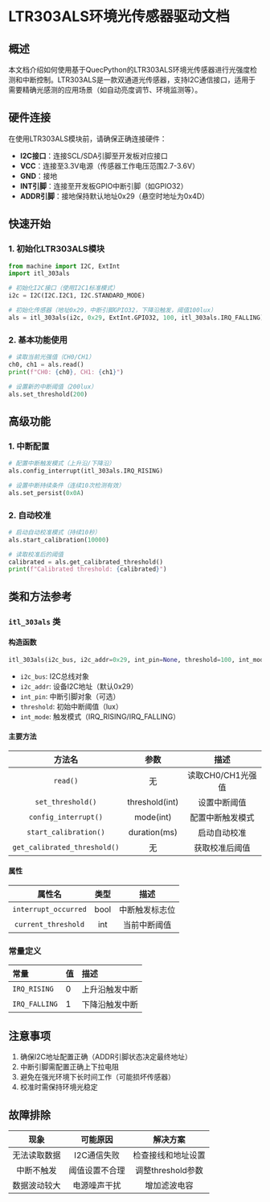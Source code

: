# LTR303ALS环境光传感器驱动文档

## 概述

本文档介绍如何使用基于QuecPython的LTR303ALS环境光传感器进行光强度检测和中断控制。LTR303ALS是一款双通道光传感器，支持I2C通信接口，适用于需要精确光感测的应用场景（如自动亮度调节、环境监测等）。

## 硬件连接

在使用LTR303ALS模块前，请确保正确连接硬件：

- **I2C接口**：连接SCL/SDA引脚至开发板对应接口
- **VCC**：连接至3.3V电源（传感器工作电压范围2.7-3.6V）
- **GND**：接地
- **INT引脚**：连接至开发板GPIO中断引脚（如GPIO32）
- **ADDR引脚**：接地保持默认地址0x29（悬空时地址为0x4D）

## 快速开始

### 1. 初始化LTR303ALS模块

```python
from machine import I2C, ExtInt
import itl_303als

# 初始化I2C接口（使用I2C1标准模式）
i2c = I2C(I2C.I2C1, I2C.STANDARD_MODE)

# 初始化传感器（地址0x29，中断引脚GPIO32，下降沿触发，阈值100lux）
als = itl_303als(i2c, 0x29, ExtInt.GPIO32, 100, itl_303als.IRQ_FALLING)
```

### 2. 基本功能使用

```python
# 读取当前光强值（CH0/CH1）
ch0, ch1 = als.read()
print(f"CH0: {ch0}, CH1: {ch1}")

# 设置新的中断阈值（200lux）
als.set_threshold(200)
```

## 高级功能

### 1. 中断配置

```python
# 配置中断触发模式（上升沿/下降沿）
als.config_interrupt(itl_303als.IRQ_RISING)

# 设置中断持续条件（连续10次检测有效）
als.set_persist(0x0A)
```

### 2. 自动校准

```python
# 启动自动校准模式（持续10秒）
als.start_calibration(10000)

# 读取校准后的阈值
calibrated = als.get_calibrated_threshold()
print(f"Calibrated threshold: {calibrated}")
```

## 类和方法参考

### `itl_303als` 类

#### 构造函数

```python
itl_303als(i2c_bus, i2c_addr=0x29, int_pin=None, threshold=100, int_mode=IRQ_FALLING)
```

- `i2c_bus`: I2C总线对象
- `i2c_addr`: 设备I2C地址（默认0x29）
- `int_pin`: 中断引脚对象（可选）
- `threshold`: 初始中断阈值（lux）
- `int_mode`: 触发模式（IRQ_RISING/IRQ_FALLING）

#### 主要方法

|            方法名            |      参数      |       描述        |
| :--------------------------: | :------------: | :---------------: |
|           `read()`           |       无       | 读取CH0/CH1光强值 |
|      `set_threshold()`       | threshold(int) |   设置中断阈值    |
|     `config_interrupt()`     |   mode(int)    | 配置中断触发模式  |
|    `start_calibration()`     |  duration(ms)  |   启动自动校准    |
| `get_calibrated_threshold()` |       无       |  获取校准后阈值   |

#### 属性

|        属性名        | 类型 |      描述      |
| :------------------: | :--: | :------------: |
| `interrupt_occurred` | bool | 中断触发标志位 |
| `current_threshold`  | int  |  当前中断阈值  |

### 常量定义

| 常量          | 值   | 描述           |
| :------------ | :--- | :------------- |
| `IRQ_RISING`  | 0    | 上升沿触发中断 |
| `IRQ_FALLING` | 1    | 下降沿触发中断 |

## 注意事项

1. 确保I2C地址配置正确（ADDR引脚状态决定最终地址）
2. 中断引脚需配置正确上下拉电阻
3. 避免在强光环境下长时间工作（可能损坏传感器）
4. 校准时需保持环境光稳定

## 故障排除

|     现象     |    可能原因    |      解决方案      |
| :----------: | :------------: | :----------------: |
| 无法读取数据 |  I2C通信失败   | 检查接线和地址设置 |
|  中断不触发  | 阈值设置不合理 | 调整threshold参数  |
| 数据波动较大 |  电源噪声干扰  |    增加滤波电容    |